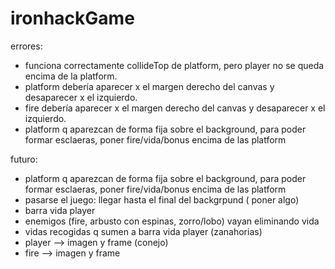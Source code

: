 # ironhackGame
errores:
- funciona correctamente collideTop de platform, pero player no se queda encima de la platform.
- platform debería aparecer x el margen derecho del canvas y desaparecer x el izquierdo.
- fire debería aparecer x el margen derecho del canvas y desaparecer x el izquierdo.
- platform q aparezcan de forma fija sobre el background, para poder formar esclaeras, poner fire/vida/bonus encima de las platform

futuro:
- platform q aparezcan de forma fija sobre el background, para poder formar esclaeras, poner fire/vida/bonus encima de las platform
- pasarse el juego: llegar hasta el final del backgrpund ( poner algo)
- barra vida player
- enemigos (fire, arbusto con espinas, zorro/lobo) vayan eliminando vida
- vidas recogidas q sumen a barra vida player (zanahorias)
- player --> imagen y frame (conejo)
- fire --> imagen y frame
